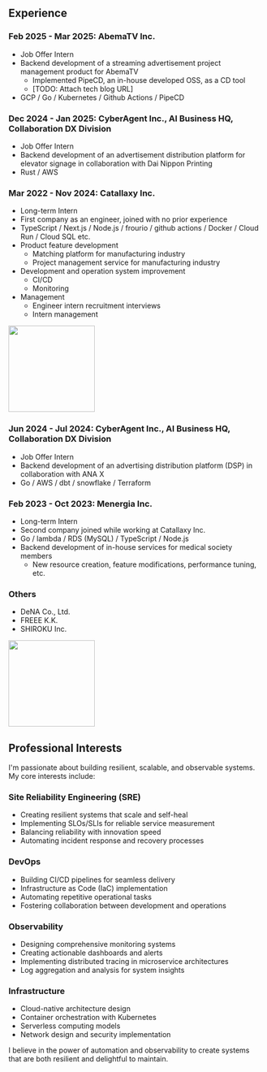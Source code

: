 ## Experience

### Feb 2025 - Mar 2025: AbemaTV Inc.
- Job Offer Intern
- Backend development of a streaming advertisement project management product for AbemaTV
  - Implemented PipeCD, an in-house developed OSS, as a CD tool
  - [TODO: Attach tech blog URL]
- GCP / Go / Kubernetes / Github Actions / PipeCD

### Dec 2024 - Jan 2025: CyberAgent Inc., AI Business HQ, Collaboration DX Division
- Job Offer Intern
- Backend development of an advertisement distribution platform for elevator signage in collaboration with Dai Nippon Printing
- Rust / AWS

### Mar 2022 - Nov 2024: Catallaxy Inc.
- Long-term Intern
- First company as an engineer, joined with no prior experience
- TypeScript / Next.js / Node.js / frourio / github actions / Docker / Cloud Run / Cloud SQL etc.
- Product feature development
  - Matching platform for manufacturing industry
  - Project management service for manufacturing industry
- Development and operation system improvement
  - CI/CD
  - Monitoring
- Management
  - Engineer intern recruitment interviews
  - Intern management

<a href="https://www.wantedly.com/companies/catallaxy/post_articles/893643">
  <img src="https://github.com/enomoto11/enomoto11/assets/102714865/6c24b343-415c-4c07-85b6-ef7c821ea1bf" height="170px"/>
</a>

### Jun 2024 - Jul 2024: CyberAgent Inc., AI Business HQ, Collaboration DX Division
- Job Offer Intern
- Backend development of an advertising distribution platform (DSP) in collaboration with ANA X
- Go / AWS / dbt / snowflake / Terraform

### Feb 2023 - Oct 2023: Menergia Inc.
- Long-term Intern
- Second company joined while working at Catallaxy Inc.
- Go / lambda / RDS (MySQL) / TypeScript / Node.js
- Backend development of in-house services for medical society members
  - New resource creation, feature modifications, performance tuning, etc.

### Others
- DeNA Co., Ltd.
- FREEE K.K.
- SHIROKU Inc.

<a href="https://developers.cyberagent.co.jp/blog/archives/47135">
  <img src="https://github.com/enomoto11/enomoto11/assets/102714865/21b2fb9d-2211-436a-b95a-1f797378a9d7" height="170px"/>
</a>

## Professional Interests

I'm passionate about building resilient, scalable, and observable systems. My core interests include:

### Site Reliability Engineering (SRE)
- Creating resilient systems that scale and self-heal
- Implementing SLOs/SLIs for reliable service measurement
- Balancing reliability with innovation speed
- Automating incident response and recovery processes

### DevOps
- Building CI/CD pipelines for seamless delivery
- Infrastructure as Code (IaC) implementation
- Automating repetitive operational tasks
- Fostering collaboration between development and operations

### Observability
- Designing comprehensive monitoring systems
- Creating actionable dashboards and alerts
- Implementing distributed tracing in microservice architectures
- Log aggregation and analysis for system insights

### Infrastructure
- Cloud-native architecture design
- Container orchestration with Kubernetes
- Serverless computing models
- Network design and security implementation

I believe in the power of automation and observability to create systems that are both resilient and delightful to maintain.